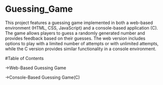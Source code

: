 # Guessing_Game

This project features a guessing game implemented in both a web-based environment (HTML, CSS, JavaScript) and a console-based application (C). The game allows players to guess a randomly generated number and provides feedback based on their guesses. The web version includes options to play with a limited number of attempts or with unlimited attempts, while the C version provides similar functionality in a console environment.

#Table of Contents

->Web-Based Guessing Game
    
->Console-Based Guessing Game(C)
